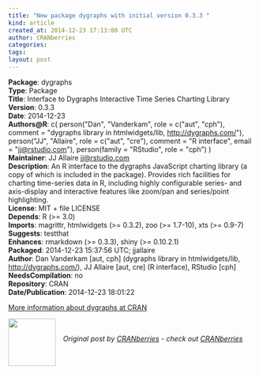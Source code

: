 ```yaml
---
title: "New package dygraphs with initial version 0.3.3 "
kind: article
created_at: 2014-12-23 17:13:00 UTC
author: CRANberries
categories: 
tags: 
layout: post
---
```

<strong>Package</strong>: dygraphs<br>
<strong>Type</strong>: Package<br>
<strong>Title</strong>: Interface to Dygraphs Interactive Time Series Charting Library<br>
<strong>Version</strong>: 0.3.3<br>
<strong>Date</strong>: 2014-12-23<br>
<strong>Authors@R</strong>: c(
person("Dan", "Vanderkam", role = c("aut", "cph"),
comment = "dygraphs library in htmlwidgets/lib, http://dygraphs.com/"),
person("JJ", "Allaire", role = c("aut", "cre"),
comment = "R interface", email = "jj@rstudio.com"),
person(family = "RStudio", role = "cph")
)<br>
<strong>Maintainer</strong>: JJ Allaire <jj@rstudio.com><br>
<strong>Description</strong>: An R interface to the dygraphs JavaScript charting library
(a copy of which is included in the package). Provides rich facilities
for charting time-series data in R, including highly configurable
series- and axis-display and interactive features like zoom/pan and
series/point highlighting.<br>
<strong>License</strong>: MIT + file LICENSE<br>
<strong>Depends</strong>: R (>= 3.0)<br>
<strong>Imports</strong>: magrittr, htmlwidgets (>= 0.3.2), zoo (>= 1.7-10), xts (>=
0.9-7)<br>
<strong>Suggests</strong>: testthat<br>
<strong>Enhances</strong>: rmarkdown (>= 0.3.3), shiny (>= 0.10.2.1)<br>
<strong>Packaged</strong>: 2014-12-23 15:37:56 UTC; jjallaire<br>
<strong>Author</strong>: Dan Vanderkam [aut, cph] (dygraphs library in htmlwidgets/lib,
http://dygraphs.com/),
JJ Allaire [aut, cre] (R interface),
RStudio [cph]<br>
<strong>NeedsCompilation</strong>: no<br>
<strong>Repository</strong>: CRAN<br>
<strong>Date/Publication</strong>: 2014-12-23 18:01:22<br>

<p>
<a href="http://cran.r-project.org/web/packages/dygraphs/index.html">More information about dygraphs at CRAN</a><div class="author">
  <img src="" style="width: 96px; height: 96;">
  <span style="position: absolute; padding: 32px 15px;">
    <i>Original post by <a href="http://twitter.com/">CRANberries</a> - check out <a href="http://dirk.eddelbuettel.com/cranberries">CRANberries   </a></i>
  </span>
</div>

